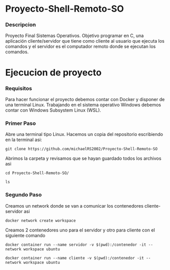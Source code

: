 # Proyecto-Shell-Remoto-SO
### Descripcion
Proyecto Final Sistemas Operativos. Objetivo programar en C, una aplicación cliente/servidor que tiene como cliente al usuario que ejecuta los comandos y el servidor es el computador remoto  donde se ejecutan los comandos.
# Ejecucion de proyecto
### Requisitos
Para hacer funcionar el proyecto debemos contar con Docker y disponer de una terminal Linux. Trabajando en el sistema operativo Windows debemos contar con Windows Subsystem Linux (WSL). 
### Primer Paso
Abre una terminal tipo Linux. 
Hacemos un copia del repositorio escribiendo en la terminal asi:

`git clone https://github.com/michaelRS2002/Proyecto-Shell-Remoto-SO`

Abrimos la carpeta y revisamos que se hayan guardado todos los archivos asi

`cd Proyecto-Shell-Remoto-SO/`

`ls`
### Segundo Paso
Creamos un network donde se van a comunicar los contenedores cliente-servidor asi

`docker network create workspace`

Creamos 2 contenedores uno para el servidor y otro para cliente con el siguiente comando 

`docker container run --name servidor -v $(pwd):/contenedor -it --network workspace ubuntu`

`docker container run --name cliente -v $(pwd):/contenedor -it --network workspace ubuntu`




